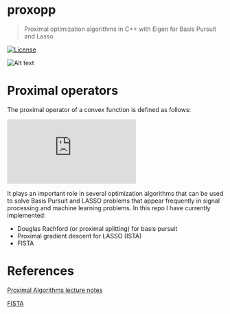 
# proxopp
> Proximal optimization algorithms in C++ with Eigen for Basis Pursuit and Lasso 

[![License](http://img.shields.io/:license-mit-blue.svg?style=flat-square)](LICENSE)

![Alt text](https://raw.githubusercontent.com/jopago/proxopp/master/convergence.png)

# Proximal operators

The proximal operator of a convex function is defined as follows:

![alt text](https://latex.codecogs.com/gif.latex?%5Ctext%7Bprox%7D_%7Bf%7D%5Cleft%28x%20%5Cright%20%29%20%3D%20%5Carg%5Cmin_%7By%20%5Cin%20%5Cmathbb%7BR%7D%5En%7D%20f%28y%29%20&plus;%20%5Cfrac12%20%5Cleft%5CVert%20y-x%20%5Cright%5CVert_2%5E2)

It plays an important role in several optimization algorithms that can be used to solve Basis Pursuit and LASSO problems 
that appear frequently in signal processing and machine learning problems. In this repo I have currently implemented:

- Douglas Rachford (or proximal splitting) for basis pursuit
- Proximal gradient descent for LASSO (ISTA)
- FISTA

# References 

[Proximal Algorithms lecture notes](https://web.stanford.edu/~boyd/papers/pdf/prox_algs.pdf)

[FISTA](https://people.rennes.inria.fr/Cedric.Herzet/Cedric.Herzet/Sparse_Seminar/Entrees/2012/11/12_A_Fast_Iterative_Shrinkage-Thresholding_Algorithmfor_Linear_Inverse_Problems_(A._Beck,_M._Teboulle)_files/Breck_2009.pdf)

